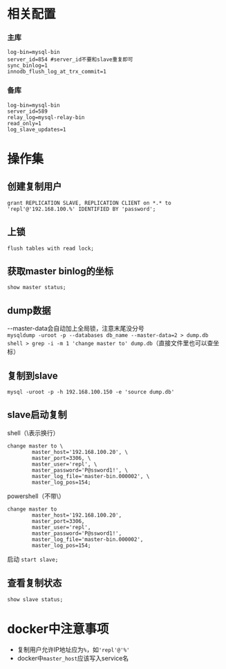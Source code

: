 # 相关配置
### 主库
```
log-bin=mysql-bin
server_id=854 #server_id不要和slave重复即可
sync_binlog=1
innodb_flush_log_at_trx_commit=1
```
### 备库
```
log-bin=mysql-bin
server_id=589
relay_log=mysql-relay-bin
read_only=1
log_slave_updates=1
```

# 操作集

## 创建复制用户
`grant REPLICATION SLAVE, REPLICATION CLIENT on *.* to 'repl'@'192.168.100.%' IDENTIFIED BY 'password';`


## 上锁
`flush tables with read lock;`

## 获取master binlog的坐标
`show master status;`

## dump数据
--master-data会自动加上全局锁，注意末尾没分号  
`mysqldump -uroot -p --databases db_name --master-data=2 > dump.db`  
`shell > grep -i -m 1 'change master to' dump.db`（直接文件里也可以查坐标）

## 复制到slave
`mysql -uroot -p -h 192.168.100.150 -e 'source dump.db'`

## slave启动复制
shell（\表示换行）
```
change master to \
        master_host='192.168.100.20', \
        master_port=3306, \
        master_user='repl', \
        master_password='P@ssword1!', \
        master_log_file='master-bin.000002', \
        master_log_pos=154;
```
powershell（不带\）
```
change master to
        master_host='192.168.100.20',
        master_port=3306,
        master_user='repl',
        master_password='P@ssword1!',
        master_log_file='master-bin.000002',
        master_log_pos=154;
```

启动
`start slave;`

## 查看复制状态
`show slave status;`


# docker中注意事项
* 复制用户允许IP地址应为`%`，如`'repl'@'%'`
* docker中`master_host`应该写入service名